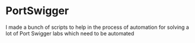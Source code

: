 # PortSwigger
I made a bunch of scripts to help in the process of automation for solving a lot of Port Swigger labs which need to be automated
